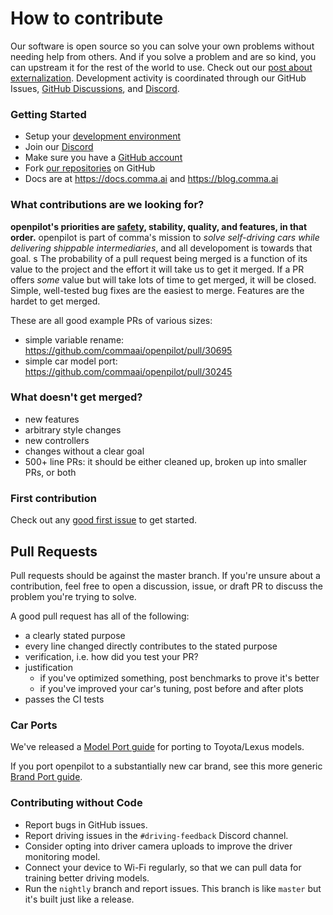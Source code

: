 # How to contribute

Our software is open source so you can solve your own problems without needing help from others. And if you solve a problem and are so kind, you can upstream it for the rest of the world to use. Check out our [post about externalization](https://blog.comma.ai/a-2020-theme-externalization/). Development activity is coordinated through our GitHub Issues, [GitHub Discussions](https://github.com/commaai/openpilot/discussions), and [Discord](https://discord.comma.ai).

### Getting Started

* Setup your [development environment](../tools/)
* Join our [Discord](https://discord.comma.ai)
* Make sure you have a [GitHub account](https://github.com/signup/free)
* Fork [our repositories](https://github.com/commaai) on GitHub
* Docs are at https://docs.comma.ai and https://blog.comma.ai

### What contributions are we looking for?

**openpilot's priorities are [safety](SAFETY.md), stability, quality, and features, in that order.** openpilot is part of comma's mission to *solve self-driving cars while delivering shippable intermediaries*, and all developoment is towards that goal.
s
The probability of a pull request being merged is a function of its value to the project and the effort it will take us to get it merged.
If a PR offers *some* value but will take lots of time to get merged, it will be closed.
Simple, well-tested bug fixes are the easiest to merge. Features are the hardet to get merged. 

These are all good example PRs of various sizes:
* simple variable rename: https://github.com/commaai/openpilot/pull/30695
* simple car model port: https://github.com/commaai/openpilot/pull/30245

### What doesn't get merged?

* new features
* arbitrary style changes
* new controllers
* changes without a clear goal
* 500+ line PRs: it should be either cleaned up, broken up into smaller PRs, or both

### First contribution

Check out any [good first issue](https://github.com/commaai/openpilot/issues?q=is%3Aissue+is%3Aopen+label%3A%22good+first+issue%22) to get started.

## Pull Requests

Pull requests should be against the master branch. If you're unsure about a contribution, feel free to open a discussion, issue, or draft PR to discuss the problem you're trying to solve.

A good pull request has all of the following:
* a clearly stated purpose
* every line changed directly contributes to the stated purpose
* verification, i.e. how did you test your PR?
* justification
  * if you've optimized something, post benchmarks to prove it's better
  * if you've improved your car's tuning, post before and after plots
* passes the CI tests

### Car Ports

We've released a [Model Port guide](https://blog.comma.ai/openpilot-port-guide-for-toyota-models/) for porting to Toyota/Lexus models.

If you port openpilot to a substantially new car brand, see this more generic [Brand Port guide](https://blog.comma.ai/how-to-write-a-car-port-for-openpilot/).

### Contributing without Code

* Report bugs in GitHub issues.
* Report driving issues in the `#driving-feedback` Discord channel.
* Consider opting into driver camera uploads to improve the driver monitoring model.
* Connect your device to Wi-Fi regularly, so that we can pull data for training better driving models.
* Run the `nightly` branch and report issues. This branch is like `master` but it's built just like a release.
